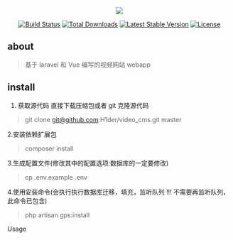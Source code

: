 <p align="center"><img src="https://laravel.com/assets/img/components/logo-laravel.svg"></p>

<p align="center">
<a href="https://travis-ci.org/laravel/framework"><img src="https://travis-ci.org/laravel/framework.svg" alt="Build Status"></a>
<a href="https://packagist.org/packages/laravel/framework"><img src="https://poser.pugx.org/laravel/framework/d/total.svg" alt="Total Downloads"></a>
<a href="https://packagist.org/packages/laravel/framework"><img src="https://poser.pugx.org/laravel/framework/v/stable.svg" alt="Latest Stable Version"></a>
<a href="https://packagist.org/packages/laravel/framework"><img src="https://poser.pugx.org/laravel/framework/license.svg" alt="License"></a>
</p>

## about
> 基于 laravel 和 Vue 编写的视频网站 webapp

## install
1. 获取源代码
直接下载压缩包或者 git 克隆源代码
> git clone git@github.com:H1der/video_cms.git master

2.安装依赖扩展包
> composer install

3.生成配置文件(修改其中的配置选项:数据库的一定要修改)
> cp .env.example .env

4.使用安装命令(会执行执行数据库迁移，填充，监听队列 !!! 不需要再监听队列，此命令已包含)
> php artisan gps:install

Usage